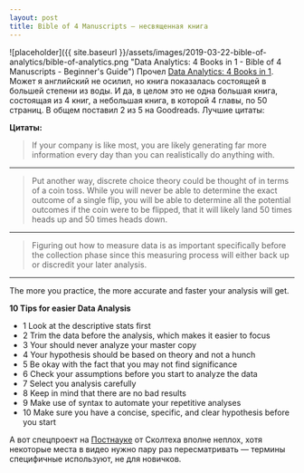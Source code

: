 ```yaml
---
layout: post
title: Bible of 4 Manuscripts — несвященная книга
---
```


![placeholder]({{ site.baseurl }}/assets/images/2019-03-22-bible-of-analytics/bible-of-analytics.png "Data Analytics: 4 Books in 1 - Bible of 4 Manuscripts - Beginner's Guide")
Прочел [Data Analytics: 4 Books in 1](https://www.amazon.com/dp/B07D3RJB2W). Может я английский не осилил, но книга показалась состоящей в большей степени из воды. И да, в целом это не одна большая книга, состоящая из 4 книг, а небольшая книга, в которой 4 главы, по 50 страниц. В общем поставил 2 из 5 на Goodreads. Лучшие цитаты:

**Цитаты:**
> If your company is like most, you are likely generating far more information every day than you can realistically
> do anything with.

***

> Put another way, discrete choice theory could be thought of in terms of a coin toss. While you will never be able
> to determine the exact outcome of a single flip, you will be able to determine all the potential outcomes if the
> coin were to be flipped, that it will likely land 50 times heads up and 50 times heads down.

***

> Figuring out how to measure data is as important specifically before the collection phase since this measuring
> process will either back up or discredit your later analysis.

***

The more you practice, the more accurate and faster your analysis will get.

**10 Tips for easier Data Analysis**
- 1 Look at the descriptive stats first
- 2 Trim the data before the analysis, which makes it easier to focus
- 3 Your should never analyze your master copy
- 4 Your hypothesis should be based on theory and not a hunch
- 5 Be okay with the fact that you may not find significance
- 6 Check your assumptions before you start to analyze the data
- 7 Select you analysis carefully
- 8 Keep in mind that there are no bad results
- 9 Make use of syntax to automate your repetitive analyses
- 10 Make sure you have a concise, specific, and clear hypothesis before you start

А вот спецпроект на [Постнауке](https://postnauka.ru/courses/74896) от Сколтеха вполне неплох, хотя некоторые места в видео нужно пару раз пересматривать — термины специфичные используют, не для новичков.
